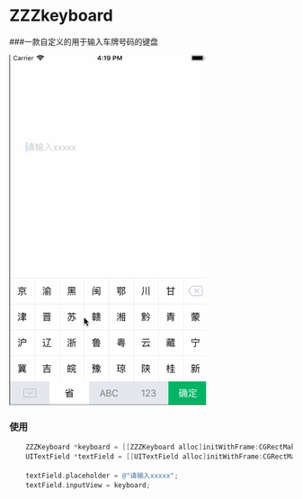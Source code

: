 # ZZZkeyboard
###一款自定义的用于输入车牌号码的键盘

![](keyboard.gif)  



### 使用

```objective-c
    ZZZKeyboard *keyboard = [[ZZZKeyboard alloc]initWithFrame:CGRectMake(0, 0, 375, 240)];
    UITextField *textField = [[UITextField alloc]initWithFrame:CGRectMake(30, 30, 300, 300)];

    textField.placeholder = @"请输入xxxxx";
    textField.inputView = keyboard;
```

